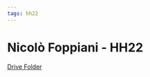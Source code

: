 ```yaml
---
tags: hh22
---
```


# Nicolò Foppiani - HH22

[Drive Folder](https://drive.google.com/drive/folders/1b6SiaPUPNcJbfCswv_A1sDPpSAokgF5N?usp=sharing)